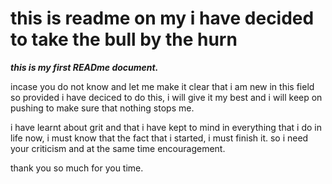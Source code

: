 # this is readme on my i have decided to take the bull by the hurn

***this is my first READme document.***

incase you do not know and let me make it clear that i am new in this field so provided i have deciced to do this, i will give it my best and i will keep on pushing to make sure that nothing stops me.

i have learnt about grit and that i have kept to mind in everything that i do in life now, i must know that the fact that i started, i must finish it. so i need your criticism and at the same time encouragement.

thank you so much for you time.